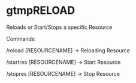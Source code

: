 # gtmpRELOAD
Reloads or Start/Stops a specific Resource

Commands:

/reload [RESOURCENAME] 
-> Reloading Resource 

/startres [RESOURCENAME] 
-> Start Resource 

/stopres [RESOURCENAME] 
-> Stop Resource 
